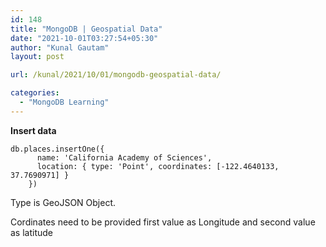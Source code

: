 ```yaml
---
id: 148
title: "MongoDB | Geospatial Data"
date: "2021-10-01T03:27:54+05:30"
author: "Kunal Gautam"
layout: post

url: /kunal/2021/10/01/mongodb-geospatial-data/

categories:
  - "MongoDB Learning"
---
```


**Insert data**

```
db.places.insertOne({
      name: 'California Academy of Sciences',
      location: { type: 'Point', coordinates: [-122.4640133, 37.7690971] }
    })
```

Type is GeoJSON Object.

Cordinates need to be provided first value as Longitude and second value as latitude
